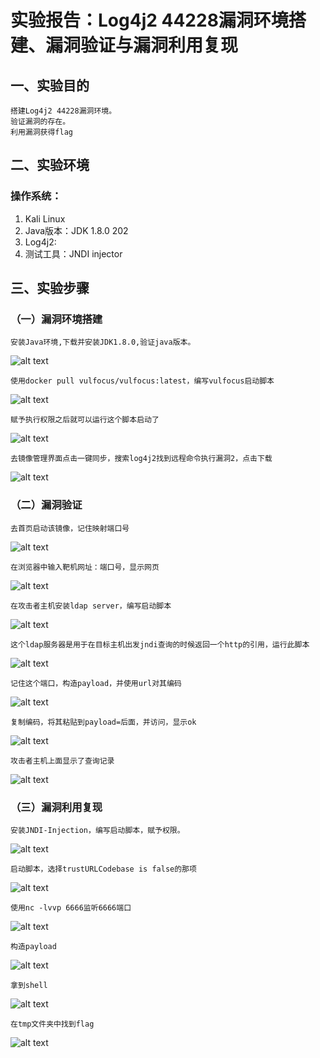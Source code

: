 # 实验报告：Log4j2 44228漏洞环境搭建、漏洞验证与漏洞利用复现
## 一、实验目的
    搭建Log4j2 44228漏洞环境。
    验证漏洞的存在。
    利用漏洞获得flag

## 二、实验环境

### 操作系统：
1. Kali Linux
2. Java版本：JDK 1.8.0 202
3. Log4j2:
4. 测试工具：JNDI injector

## 三、实验步骤
### （一）漏洞环境搭建

    安装Java环境,下载并安装JDK1.8.0,验证java版本。
![alt text](./images/1742744070291.png)

    使用docker pull vulfocus/vulfocus:latest，编写vulfocus启动脚本
![alt text](./images/1742744257111.png)

    赋予执行权限之后就可以运行这个脚本启动了
![alt text](./images/1742744336569.png)

    去镜像管理界面点击一键同步，搜索log4j2找到远程命令执行漏洞2，点击下载
![alt text](./images/1742744422165.png)


### （二）漏洞验证
    去首页启动该镜像，记住映射端口号
![alt text](./images/1742744483519.png)

    在浏览器中输入靶机网址：端口号，显示网页
![alt text](./images/1742744591379.png)

    在攻击者主机安装ldap server，编写启动脚本
![alt text](./images/1742744780450.png)

    这个ldap服务器是用于在目标主机出发jndi查询的时候返回一个http的引用，运行此脚本
![alt text](./images/1742745347748.png)

    记住这个端口，构造payload，并使用url对其编码
![alt text](./images/1742745406763.png)

    复制编码，将其粘贴到payload=后面，并访问，显示ok
![alt text](./images/1742745504247.png)

    攻击者主机上面显示了查询记录
![alt text](./images/1742745549186.png)

### （三）漏洞利用复现
    安装JNDI-Injection，编写启动脚本，赋予权限。
![alt text](./images/1742745720813.png)

    启动脚本，选择trustURLCodebase is false的那项
![alt text](./images/1742745749391.png)

    使用nc -lvvp 6666监听6666端口
![alt text](./images/1742745903162.png)

    构造payload
![alt text](./images/1742745926937.png)

    拿到shell
![alt text](./images/1742745978450.png)

    在tmp文件夹中找到flag
![alt text](./images/1742746026757.png)
